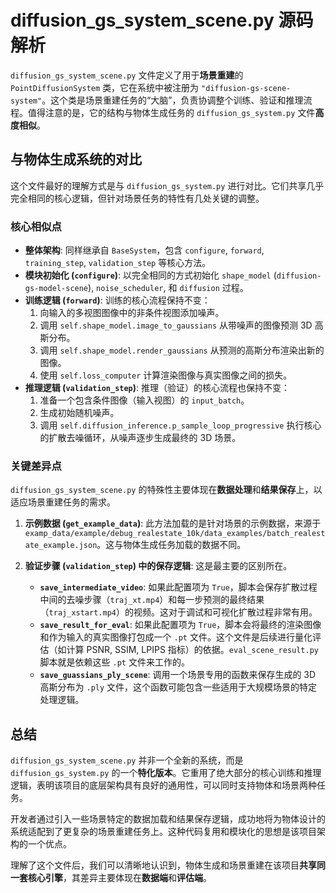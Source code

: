 # diffusion_gs_system_scene.py 源码解析

`diffusion_gs_system_scene.py` 文件定义了用于**场景重建**的 `PointDiffusionSystem` 类，它在系统中被注册为 `"diffusion-gs-scene-system"`。这个类是场景重建任务的“大脑”，负责协调整个训练、验证和推理流程。值得注意的是，它的结构与物体生成任务的 `diffusion_gs_system.py` 文件**高度相似**。

## 与物体生成系统的对比

这个文件最好的理解方式是与 `diffusion_gs_system.py` 进行对比。它们共享几乎完全相同的核心逻辑，但针对场景任务的特性有几处关键的调整。

### 核心相似点

*   **整体架构**: 同样继承自 `BaseSystem`，包含 `configure`, `forward`, `training_step`, `validation_step` 等核心方法。
*   **模块初始化 (`configure`)**: 以完全相同的方式初始化 `shape_model` (`diffusion-gs-model-scene`), `noise_scheduler`, 和 `diffusion` 过程。
*   **训练逻辑 (`forward`)**: 训练的核心流程保持不变：
    1.  向输入的多视图图像中的非条件视图添加噪声。
    2.  调用 `self.shape_model.image_to_gaussians` 从带噪声的图像预测 3D 高斯分布。
    3.  调用 `self.shape_model.render_gaussians` 从预测的高斯分布渲染出新的图像。
    4.  使用 `self.loss_computer` 计算渲染图像与真实图像之间的损失。
*   **推理逻辑 (`validation_step`)**: 推理（验证）的核心流程也保持不变：
    1.  准备一个包含条件图像（输入视图）的 `input_batch`。
    2.  生成初始随机噪声。
    3.  调用 `self.diffusion_inference.p_sample_loop_progressive` 执行核心的扩散去噪循环，从噪声逐步生成最终的 3D 场景。

### 关键差异点

`diffusion_gs_system_scene.py` 的特殊性主要体现在**数据处理**和**结果保存**上，以适应场景重建任务的需求。

1.  **示例数据 (`get_example_data`)**: 此方法加载的是针对场景的示例数据，来源于 `examp_data/example/debug_realestate_10k/data_examples/batch_realestate_example.json`。这与物体生成任务加载的数据不同。

2.  **验证步骤 (`validation_step`) 中的保存逻辑**: 这是最主要的区别所在。
    *   **`save_intermediate_video`**: 如果此配置项为 `True`，脚本会保存扩散过程中间的去噪步骤（`traj_xt.mp4`）和每一步预测的最终结果（`traj_xstart.mp4`）的视频。这对于调试和可视化扩散过程非常有用。
    *   **`save_result_for_eval`**: 如果此配置项为 `True`，脚本会将最终的渲染图像和作为输入的真实图像打包成一个 `.pt` 文件。这个文件是后续进行量化评估（如计算 PSNR, SSIM, LPIPS 指标）的依据。`eval_scene_result.py` 脚本就是依赖这些 `.pt` 文件来工作的。
    *   **`save_guassians_ply_scene`**: 调用一个场景专用的函数来保存生成的 3D 高斯分布为 `.ply` 文件，这个函数可能包含一些适用于大规模场景的特定处理逻辑。

## 总结

`diffusion_gs_system_scene.py` 并非一个全新的系统，而是 `diffusion_gs_system.py` 的一个**特化版本**。它重用了绝大部分的核心训练和推理逻辑，表明该项目的底层架构具有良好的通用性，可以同时支持物体和场景两种任务。

开发者通过引入一些场景特定的数据加载和结果保存逻辑，成功地将为物体设计的系统适配到了更复杂的场景重建任务上。这种代码复用和模块化的思想是该项目架构的一个优点。

理解了这个文件后，我们可以清晰地认识到，物体生成和场景重建在该项目**共享同一套核心引擎**，其差异主要体现在**数据端**和**评估端**。
